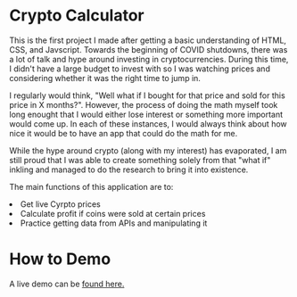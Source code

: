 # Crypto Calculator
This is the first project I made after getting a basic understanding of HTML, CSS, and Javscript. Towards the beginning of COVID shutdowns, there was a lot of talk and hype around investing in cryptocurrencies. During this time, I didn't have a large budget to invest with so I was watching prices and considering whether it was the right time to jump in.

I regularly would think, "Well what if I bought for that price and sold for this price in X months?". However, the process of doing the math myself took long enought that I would either lose interest or something more important would come up. In each of these instances, I would always think about how nice it would be to have an app that could do the math for me.

While the hype around crypto (along with my interest) has evaporated, I am still proud that I was able to create something solely from that "what if" inkling and managed to do the research to bring it into existence.

The main functions of this application are to:
<li>Get live Cyrpto prices</li>
<li>Calculate profit if coins were sold at certain prices</li>
<li>Practice getting data from APIs and manipulating it</li>

# How to Demo
A live demo can be <a href="https://yong-portfolio.onrender.com">found here.</a>
